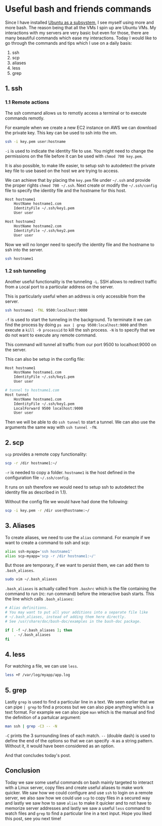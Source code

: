 # Useful bash and friends commands

Since I have installed [Ubuntu as a subsystem](https://kimsereyblog.blogspot.sg/2018/03/install-dotnet-on-ubuntu-with-linux.html), I see myself using more and more bash. The reason being that all the VMs I spin up are Ubuntu VMs. My interactions with my servers are very basic but even for those, there are many beautiful commands which ease my interactions. Today I would like to go through the commands and tips which I use on a daily basis:

1. ssh
2. scp
3. aliases
4. less
5. grep

## 1. ssh

### 1.1 Remote actions

The ssh command allows us to remotly access a terminal or to execute commands remotly.

For example when we create a new EC2 instance on AWS we can download the private key.
This key can be used to ssh into the vm.

```sh
ssh -i key.pem user:hostname
```

`-i` is used to indicate the identity file to use. You might need to change the permissions on the file before it can be used with `chmod 700 key.pem`.

It is also possible, to make life easier, to setup ssh to autodetect the private key file to use based on the host we are trying to access.

We can achieve that by placing the `key.pem` file under `~/.ssh` and provide the proper rights `chmod 700 ~/.ssh`.
Next create or modify the `~/.ssh/config` file to specify the identity file and the hostname for this host.

```sh
Host hostname1
    HostName hostname1.com
    IdentityFile ~/.ssh/key1.pem
    User user

Host hostname2
    HostName hostname2.com
    IdentityFile ~/.ssh/key2.pem
    User user
```

Now we will no longer need to specify the identity file and the hostname to ssh into the server.

```sh
ssh hostname1
```

### 1.2 ssh tunneling

Another useful functionality is the tunneling `-L`. SSH allows to redirect traffic from a `L`ocal port to a particular address on the server.

This is particularly useful when an address is only accessible from the server.

```sh
ssh hostname1 -fNL 9500:localhost:9000
```

`-f` is used to start the tunneling in the background. To terminate it we can find the process by doing `ps aux | grep 9500:localhost:9000` and then execute a `kill -9 processid` to kill the ssh process.
`-N` is to specify that we do not want to execute any remote command.

This command will tunnel all traffic from our port 9500 to localhost:9000 on the server.

This can also be setup in the config file:

```sh
Host hostname1
    HostName hostname1.com
    IdentityFile ~/.ssh/key1.pem
    User user

# tunnel to hostname1.com
Host tunnel
    HostName hostname1.com
    IdentityFile ~/.ssh/key1.pem
    LocalForward 9500 localhost:9000
    User user
```

Then we will be able to do `ssh tunnel` to start a tunnel. We can also use the arguments the same way with `ssh tunnel -fN`.

## 2. scp

`scp` provides a remote copy functionality:

```sh
scp -r /dir hostname1:~/
```

`-r` is needed to copy a folder.
`hostname1` is the host defined in the configuration file `~/.ssh/config`.

It runs on ssh therefore we would need to setup ssh to autodetect the identity file as described in 1.1).

Without the config file we would have had done the following:

```sh
scp -i key.pem -r /dir user@hostname:~/
```

## 3. Aliases

To create aliases, we need to use the `alias` command. For example if we want to create a command to ssh and scp:

```sh
alias ssh-myapp='ssh hostname1'
alias scp-myapp='scp -r /dir hostname1:~/'
```

But those are temporary, if we want to persist them, we can add them to `.bash_aliases`.

```sh
sudo vim ~/.bash_aliases
```

`.bash_aliases` is actually called from `.bashrc` which is the file containing the command to run (rc: run command) before the interactive bash starts. This the line which calls `.bash_aliases`:

```sh
# Alias definitions.
# You may want to put all your additions into a separate file like
# ~/.bash_aliases, instead of adding them here directly.
# See /usr/share/doc/bash-doc/examples in the bash-doc package.

if [ -f ~/.bash_aliases ]; then
    . ~/.bash_aliases
fi
```

## 4. less

For watching a file, we can use `less`.

```sh
less +F /var/log/myapp/app.log
```

## 5. grep

Lastly `grep` is used to find a particular line in a text.
We seen earlier that we can pipe `| grep` to find a process but we can also pipe anything which is a text format. For example we can also pipe `man` which is the manual and find the definition of a partulcar argument:

```sh
man ssh | grep -C3 -- -N
```

`-C` prints the 3 surrounding lines of each match.
`--` (double dash) is used to define the end of the options so that we can specify `-N` as a string pattern. Without it, it would have been considered as an option.

And that concludes today's post.

## Conclusion

Today we saw some useful commands on bash mainly targeted to interact with a Linux server, copy files and create useful aliases to make work quicker. We saw how we could configure and use `ssh` to login on a remote server, we also saw how we could use `scp` to copy files in a secured way and lastly we saw how to save `alias` to make it quicker and to not have to memorize server addresses and lastly we saw a useful `less` command to watch files and `grep` to find a particular line in a text input. Hope you liked this post, see you next time!